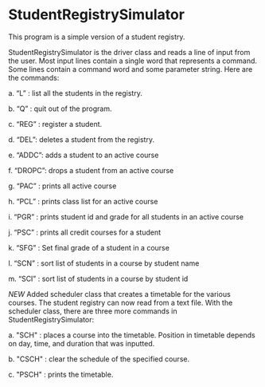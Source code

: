 # StudentRegistrySimulator
This program is a simple version of a student registry.

StudentRegistrySimulator is the driver class and reads a line of input from the user. Most input lines contain a single word that represents a command. Some lines contain a command word and some parameter string. Here are the commands:

a. “L” : list all the students in the registry.

b. “Q” : quit out of the program.

c. “REG” : register a student.

d. “DEL”: deletes a student from the registry.

e. “ADDC”: adds a student to an active course

f. “DROPC”: drops a student from an active course

g. “PAC” : prints all active course

h. “PCL” : prints class list for an active course

i. “PGR” : prints student id and grade for all students in an active course

j. “PSC” : prints all credit courses for a student

k. “SFG” : Set final grade of a student in a course

l. “SCN” : sort list of students in a course by student name

m. “SCI” : sort list of students in a course by student id


*NEW* Added scheduler class that creates a timetable for the various courses. The student registry can now read from a text file. With the scheduler class, there are three more commands in StudentRegistrySimulator:

a. "SCH" : places a course into the timetable. Position in timetable depends on day, time, and duration that was inputted.

b. "CSCH" : clear the schedule of the specified course.

c. "PSCH" : prints the timetable.
